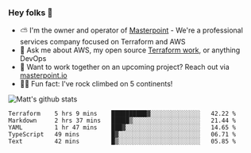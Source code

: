 

### Hey folks 👋

- ⛅️ I'm the owner and operator of [Masterpoint](https://masterpoint.io) - We're a professional services company focused on Terraform and AWS
- 💬 Ask me about AWS, my open source [Terraform work](https://github.com/masterpointio?q=terraform&type=&language=hcl), or anything DevOps
- 🔨 Want to work together on an upcoming project? Reach out via [masterpoint.io](https://masterpoint.io)
- 🧗‍♂️ Fun fact: I've rock climbed on 5 continents! 


![Matt's github stats](https://github-readme-stats.vercel.app/api?username=Gowiem&count_private=true&theme=cobalt&show_icons=true)

<!--START_SECTION:waka-->
```text
Terraform    5 hrs 9 mins    ██████████▓░░░░░░░░░░░░░░   42.22 % 
Markdown     2 hrs 37 mins   █████▒░░░░░░░░░░░░░░░░░░░   21.44 % 
YAML         1 hr 47 mins    ███▓░░░░░░░░░░░░░░░░░░░░░   14.65 % 
TypeScript   49 mins         █▓░░░░░░░░░░░░░░░░░░░░░░░   06.71 % 
Text         42 mins         █▒░░░░░░░░░░░░░░░░░░░░░░░   05.85 % 
```
<!--END_SECTION:waka-->
